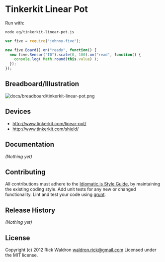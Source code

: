 # Tinkerkit Linear Pot

Run with:
```bash
node eg/tinkerkit-linear-pot.js
```


```javascript
var five = require("johnny-five");

new five.Board().on("ready", function() {
  new five.Sensor("I0").scale(0, 100).on("read", function() {
    console.log( Math.round(this.value) );
  });
});


```

## Breadboard/Illustration

![docs/breadboard/tinkerkit-linear-pot.png](breadboard/tinkerkit-linear-pot.png)



## Devices

- http://www.tinkerkit.com/linear-pot/
- http://www.tinkerkit.com/shield/


## Documentation

_(Nothing yet)_









## Contributing
All contributions must adhere to the [Idiomatic.js Style Guide](https://github.com/rwldrn/idiomatic.js),
by maintaining the existing coding style. Add unit tests for any new or changed functionality. Lint and test your code using [grunt](https://github.com/cowboy/grunt).

## Release History
_(Nothing yet)_

## License
Copyright (c) 2012 Rick Waldron <waldron.rick@gmail.com>
Licensed under the MIT license.
